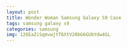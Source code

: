 ```yaml
---
layout: post
title: Wonder Woman Samsung Galaxy S9 Case
tags: samsung galaxy s9
categories: samsung
img: 126EaZiSqmvwjtT6XtV20bG6GUbYdw4GL
---
```


